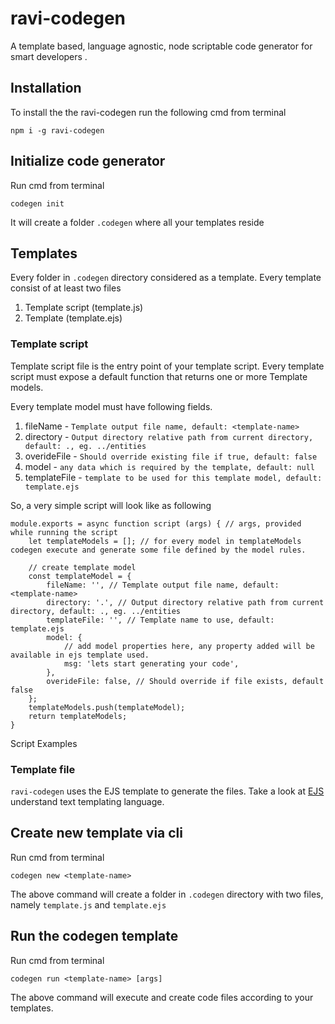 # ravi-codegen
A template based, language agnostic, node scriptable code generator for smart developers .

## Installation

To install the the ravi-codegen run the following cmd from terminal

```dotnetcli
npm i -g ravi-codegen
```

## Initialize code generator

Run cmd from terminal
```dotnetcli
codegen init
```
It will create a folder `.codegen` where all your templates reside

## Templates
Every folder in `.codegen` directory considered as a template. 
Every template consist of at least two files
1. Template script (template.js) 
2. Template (template.ejs)

### Template script
Template script file is the entry point of your template script. Every template script must expose a default function that returns one or more Template models.

Every template model must have following fields.

1. fileName - `Template output file name, default: <template-name>`
2. directory - `Output directory relative path from current directory, default: ., eg. ../entities`
3. overideFile - `Should override existing file if true, default: false`
4. model - `any data which is required by the template, default: null`
5. templateFile - `template to be used for this template model, default: template.ejs`

So, a very simple script will look like as following 

```nodejs
module.exports = async function script (args) { // args, provided while running the script
    let templateModels = []; // for every model in templateModels codegen execute and generate some file defined by the model rules.

    // create template model
    const templateModel = {
        fileName: '', // Template output file name, default: <template-name>
        directory: '.', // Output directory relative path from current directory, default: ., eg. ../entities
        templateFile: '', // Template name to use, default: template.ejs
        model: {
            // add model properties here, any property added will be available in ejs template used.
            msg: 'lets start generating your code',
        }, 
        overideFile: false, // Should override if file exists, default false
    };
    templateModels.push(templateModel);
    return templateModels;
}
```
Script Examples

### Template file
`ravi-codegen` uses the EJS template to generate the files. Take a look at [EJS](https://ejs.co/#docs) understand text templating language.

## Create new template via cli
Run cmd from terminal
```dotnetcli
codegen new <template-name>
```
The above command will create a folder in `.codegen` directory with two files, namely `template.js` and `template.ejs`

## Run the codegen template
Run cmd from terminal
```dotnetcli
codegen run <template-name> [args]
```

The above command will execute and create code files according to your templates.